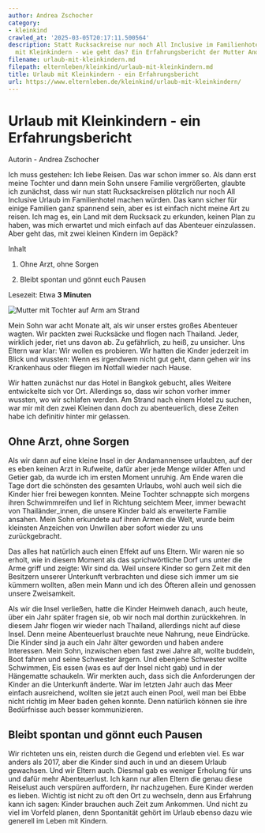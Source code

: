 ```yaml
---
author: Andrea Zschocher
category:
- kleinkind
crawled_at: '2025-03-05T20:17:11.500564'
description: Statt Rucksackreise nur noch All Inclusive im Familienhotel? Verreisen
  mit Kleinkindern - wie geht das? Ein Erfahrungsbericht der Mutter Andrea Zschocher
filename: urlaub-mit-kleinkindern.md
filepath: elternleben/kleinkind/urlaub-mit-kleinkindern.md
title: Urlaub mit Kleinkindern - ein Erfahrungsbericht
url: https://www.elternleben.de/kleinkind/urlaub-mit-kleinkindern/
---
```


#  Urlaub mit Kleinkindern - ein Erfahrungsbericht

Autorin - Andrea Zschocher

Ich muss gestehen: Ich liebe Reisen. Das war schon immer so. Als dann erst
meine Tochter und dann mein Sohn unsere Familie vergrößerten, glaubte ich
zunächst, dass wir nun statt Rucksackreisen plötzlich nur noch All Inclusive
Urlaub im Familienhotel machen würden. Das kann sicher für einige Familien
ganz spannend sein, aber es ist einfach nicht meine Art zu reisen. Ich mag es,
ein Land mit dem Rucksack zu erkunden, keinen Plan zu haben, was mich erwartet
und mich einfach auf das Abenteuer einzulassen. Aber geht das, mit zwei
kleinen Kindern im Gepäck?

Inhalt

1. Ohne Arzt, ohne Sorgen

2. Bleibt spontan und gönnt euch Pausen

Lesezeit: Etwa **3 Minuten**

![Mutter mit Tochter auf Arm am Strand
](/fileadmin/_processed_/c/7/csm_Artikel_Erfahrungsbericht_Verreisen_mit_Kleinkindern_ae1921cc0c.jpg)

Mein Sohn war acht Monate alt, als wir unser erstes großes Abenteuer wagten.
Wir packten zwei Rucksäcke und flogen nach Thailand. Jeder, wirklich jeder,
riet uns davon ab. Zu gefährlich, zu heiß, zu unsicher. Uns Eltern war klar:
Wir wollen es probieren. Wir hatten die Kinder jederzeit im Blick und wussten:
Wenn es irgendwem nicht gut geht, dann gehen wir ins Krankenhaus oder fliegen
im Notfall wieder nach Hause.  
  
Wir hatten zunächst nur das Hotel in Bangkok gebucht, alles Weitere
entwickelte sich vor Ort. Allerdings so, dass wir schon vorher immer wussten,
wo wir schlafen werden. Am Strand nach einem Hotel zu suchen, war mir mit den
zwei Kleinen dann doch zu abenteuerlich, diese Zeiten habe ich definitiv
hinter mir gelassen.

##  Ohne Arzt, ohne Sorgen

Als wir dann auf eine kleine Insel in der Andamannensee urlaubten, auf der es
eben keinen Arzt in Rufweite, dafür aber jede Menge wilder Affen und Getier
gab, da wurde ich im ersten Moment unruhig. Am Ende waren die Tage dort die
schönsten des gesamten Urlaubs, wohl auch weil sich die Kinder hier frei
bewegen konnten. Meine Tochter schnappte sich morgens ihren Schwimmreifen und
lief in Richtung seichtem Meer, immer bewacht von Thailänder_innen, die unsere
Kinder bald als erweiterte Familie ansahen. Mein Sohn erkundete auf ihren
Armen die Welt, wurde beim kleinsten Anzeichen von Unwillen aber sofort wieder
zu uns zurückgebracht.  
  
Das alles hat natürlich auch einen Effekt auf uns Eltern. Wir waren nie so
erholt, wie in diesem Moment als das sprichwörtliche Dorf uns unter die Arme
griff und zeigte: Wir sind da. Weil unsere Kinder so gern Zeit mit den
Besitzern unserer Unterkunft verbrachten und diese sich immer um sie kümmern
wollten, aßen mein Mann und ich des Öfteren allein und genossen unsere
Zweisamkeit.  
  
Als wir die Insel verließen, hatte die Kinder Heimweh danach, auch heute, über
ein Jahr später fragen sie, ob wir noch mal dorthin zurückkehren. In diesem
Jahr flogen wir wieder nach Thailand, allerdings nicht auf diese Insel. Denn
meine Abenteuerlust brauchte neue Nahrung, neue Eindrücke. Die Kinder sind ja
auch ein Jahr älter geworden und haben andere Interessen. Mein Sohn,
inzwischen eben fast zwei Jahre alt, wollte buddeln, Boot fahren und seine
Schwester ärgern. Und ebenjene Schwester wollte Schwimmen, Eis essen (was es
auf der Insel nicht gab) und in der Hängematte schaukeln. Wir merkten auch,
dass sich die Anforderungen der Kinder an die Unterkunft änderte. War im
letzten Jahr auch das Meer einfach ausreichend, wollten sie jetzt auch einen
Pool, weil man bei Ebbe nicht richtig im Meer baden gehen konnte. Denn
natürlich können sie ihre Bedürfnisse auch besser kommunizieren.

##  Bleibt spontan und gönnt euch Pausen

Wir richteten uns ein, reisten durch die Gegend und erlebten viel. Es war
anders als 2017, aber die Kinder sind auch in und an diesem Urlaub gewachsen.
Und wir Eltern auch. Diesmal gab es weniger Erholung für uns und dafür mehr
Abenteuerlust. Ich kann nur allen Eltern die genau diese Reiselust auch
verspüren auffordern, ihr nachzugehen. Eure Kinder werden es lieben. Wichtig
ist nicht zu oft den Ort zu wechseln, denn aus Erfahrung kann ich sagen:
Kinder brauchen auch Zeit zum Ankommen. Und nicht zu viel im Vorfeld planen,
denn Spontanität gehört im Urlaub ebenso dazu wie generell im Leben mit
Kindern.


